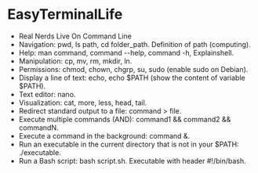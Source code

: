 # EasyTerminalLife
- Real Nerds Live On Command Line
- Navigation: pwd, ls path, cd folder_path. Definition of path (computing).
- Help: man command, command --help, command -h, Explainshell.
- Manipulation: cp, mv, rm, mkdir, ln.
- Permissions: chmod, chown, chgrp, su, sudo (enable sudo on Debian).
- Display a line of text: echo, echo $PATH (show the content of variable $PATH).
- Text editor: nano.
- Visualization: cat, more, less, head, tail.
- Redirect standard output to a file: command > file.
- Execute multiple commands (AND): command1 && command2 && commandN.
- Execute a command in the background: command &.
- Run an executable in the current directory that is not in your $PATH: ./executable.
- Run a Bash script: bash script.sh. Executable with header #!/bin/bash.

